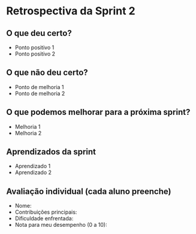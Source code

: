 # Retrospectiva da Sprint 2

## O que deu certo?
- Ponto positivo 1
- Ponto positivo 2

## O que não deu certo?
- Ponto de melhoria 1
- Ponto de melhoria 2

## O que podemos melhorar para a próxima sprint?
- Melhoria 1
- Melhoria 2

## Aprendizados da sprint
- Aprendizado 1
- Aprendizado 2

## Avaliação individual (cada aluno preenche)
- Nome:
- Contribuições principais:
- Dificuldade enfrentada:
- Nota para meu desempenho (0 a 10):